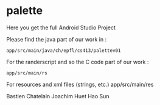 # palette

Here you get the full Android Studio Project

Please find the java part of our work in :  

	app/src/main/java/ch/epfl/cs413/palettev01


For the randerscript and so the C code part of our work : 

	app/src/main/rs


For resources and xml files (strings, etc.)
	app/src/main/res





Bastien Chatelain
Joachim Huet
Hao Sun
